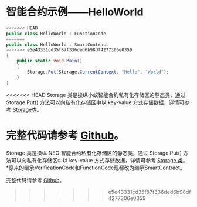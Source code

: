 # 智能合约示例——HelloWorld

```c#
<<<<<<< HEAD
public class HelloWorld : FunctionCode
=======
public class HelloWorld : SmartContract
>>>>>>> e5e43331cd35f87f336ded6b98df4277306e0359
{
    public static void Main()
    {
        Storage.Put(Storage.CurrentContext, "Hello", "World");
    }
}
```

<<<<<<< HEAD
Storage 类是操纵小蚁智能合约私有化存储区的静态类，通过 Storage.Put() 方法可以向私有化存储区中以 key-value 方式存储数据，详情可参考 [Storage类](../fw/dotnet/AntShares/Storage.md)。

完整代码请参考 [Github](https://github.com/AntShares/AntShares.SmartContract.Contracts)。 
=======
Storage 类是操纵 NEO 智能合约私有化存储区的静态类，通过 Storage.Put() 方法可以向私有化存储区中以 key-value 方式存储数据，详情可参考 [Storage 类](../fw/dotnet/neo/Storage.md)。
*原来的继承VerificationCode和FunctionCode现都改为继承SmartContract。

完整代码请参考 [Github](https://github.com/neo-project/examples)。 
>>>>>>> e5e43331cd35f87f336ded6b98df4277306e0359
